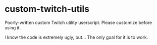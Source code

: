 # custom-twitch-utils
Poorly-written custom Twitch utility userscript. Please customize before using it.

I know the code is extremely ugly, but... The only goal for it is to work.
